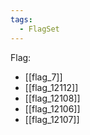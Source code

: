 ```yaml
---
tags:
  - FlagSet
---
```

Flag:
- [[flag_7]]
- [[flag_12112]]
- [[flag_12108]]
- [[flag_12106]]
- [[flag_12107]]

